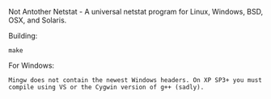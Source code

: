 Not Antother Netstat - A universal netstat program for Linux, Windows, BSD, OSX, and Solaris.

Building:

	make

For Windows:

	Mingw does not contain the newest Windows headers. On XP SP3+ you must compile using VS or the Cygwin version of g++ (sadly).
